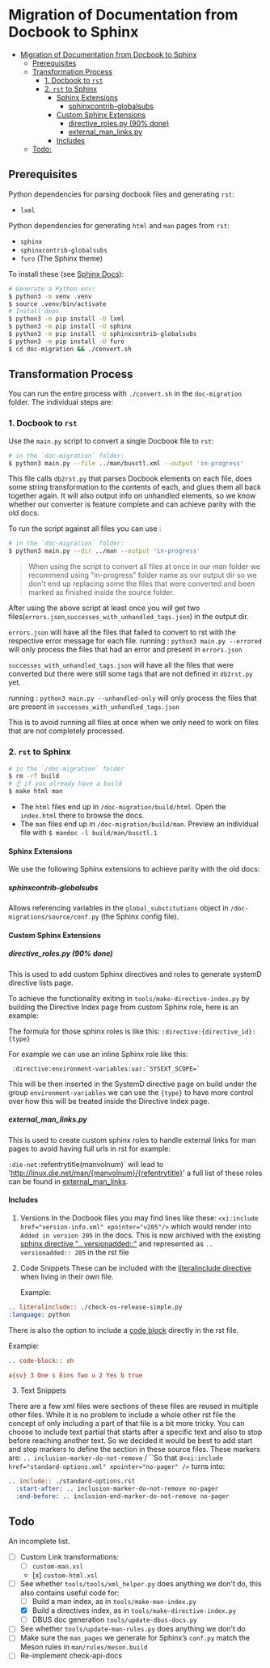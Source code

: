 # Migration of Documentation from Docbook to Sphinx

- [Migration of Documentation from Docbook to Sphinx](#migration-of-documentation-from-docbook-to-sphinx)
  - [Prerequisites](#prerequisites)
  - [Transformation Process](#transformation-process)
    - [1. Docbook to `rst`](#1-docbook-to-rst)
    - [2. `rst` to Sphinx](#2-rst-to-sphinx)
      - [Sphinx Extensions](#sphinx-extensions)
        - [sphinxcontrib-globalsubs](#sphinxcontrib-globalsubs)
      - [Custom Sphinx Extensions](#custom-sphinx-extensions)
        - [directive_roles.py (90% done)](#directive_rolespy-90-done)
        - [external_man_links.py](#external_man_linkspy)
      - [Includes](#includes)
  - [Todo:](#todo)

## Prerequisites

Python dependencies for parsing docbook files and generating `rst`:

- `lxml`

Python dependencies for generating `html` and `man` pages from `rst`:

- `sphinx`
- `sphinxcontrib-globalsubs`
- `furo` (The Sphinx theme)

To install these (see [Sphinx Docs](https://www.sphinx-doc.org/en/master/tutorial/getting-started.html#setting-up-your-project-and-development-environment)):

```sh
# Generate a Python env:
$ python3 -m venv .venv
$ source .venv/bin/activate
# Install deps
$ python3 -m pip install -U lxml
$ python3 -m pip install -U sphinx
$ python3 -m pip install -U sphinxcontrib-globalsubs
$ python3 -m pip install -U furo
$ cd doc-migration && ./convert.sh
```

## Transformation Process

You can run the entire process with `./convert.sh` in the `doc-migration` folder. The individual steps are:

### 1. Docbook to `rst`

Use the `main.py` script to convert a single Docbook file to `rst`:

```sh
# in the `doc-migration` folder:
$ python3 main.py --file ../man/busctl.xml --output 'in-progress'
```

This file calls `db2rst.py` that parses Docbook elements on each file, does some string transformation to the contents of each, and glues them all back together again. It will also output info on unhandled elements, so we know whether our converter is feature complete and can achieve parity with the old docs.

To run the script against all files you can use :

```sh
# in the `doc-migration` folder:
$ python3 main.py --dir ../man --output 'in-progress'
```

> When using the script to convert all files at once in our man folder we recommend using "in-progress" folder name as our output dir so we don't end up replacing some the files that were converted and been marked as finished inside the source folder.

After using the above script at least once you will get two files(`errors.json`,`successes_with_unhandled_tags.json`) in the output dir.

`errors.json` will have all the files that failed to convert to rst with the respective error message for each file.
running : `python3 main.py --errored` will only process the files that had an error and present in `errors.json`

`successes_with_unhandled_tags.json` will have all the files that were converted but there were still some tags that are not defined in `db2rst.py` yet.

running : `python3 main.py --unhandled-only` will only process the files that are present in `successes_with_unhandled_tags.json`

This is to avoid running all files at once when we only need to work on files that are not completely processed.

### 2. `rst` to Sphinx

```sh
# in the `/doc-migration` folder
$ rm -rf build
# ☝️ if you already have a build
$ make html man
```

- The `html` files end up in `/doc-migration/build/html`. Open the `index.html` there to browse the docs.
- The `man` files end up in `/doc-migration/build/man`. Preview an individual file with `$ mandoc -l build/man/busctl.1`

#### Sphinx Extensions

We use the following Sphinx extensions to achieve parity with the old docs:

##### sphinxcontrib-globalsubs

Allows referencing variables in the `global_substitutions` object in `/doc-migrations/source/conf.py` (the Sphinx config file).

#### Custom Sphinx Extensions

##### directive_roles.py (90% done)

This is used to add custom Sphinx directives and roles to generate systemD directive lists page.

To achieve the functionality exiting in `tools/make-directive-index.py` by building the Directive Index page from custom Sphinx role, here is an example:

The formula for those sphinx roles is like this: `:directive:{directive_id}:{type}`

For example we can use an inline Sphinx role like this:

```
 :directive:environment-variables:var:`SYSEXT_SCOPE=`
```

This will be then inserted in the SystemD directive page on build under the group `environment-variables`
we can use the `{type}` to have more control over how this will be treated inside the Directive Index page.

##### external_man_links.py

This is used to create custom sphinx roles to handle external links for man pages to avoid having full urls in rst for example:

`:die-net:`refentrytitle(manvolnum)` will lead to 'http://linux.die.net/man/{manvolnum}/{refentrytitle}'
a full list of these roles can be found in [external_man_links](source/_ext/external_man_links.py).

#### Includes

1. Versions
   In the Docbook files you may find lines like these: `<xi:include href="version-info.xml" xpointer="v205"/>` which would render into `Added in version 205` in the docs. This is now archived with the existing [sphinx directive ".. versionadded::"](https://www.sphinx-doc.org/en/master/usage/restructuredtext/directives.html#directive-versionadded) and represented as `.. versionadded:: 205` in the rst file

2. Code Snippets
   These can be included with the [literalinclude directive](https://www.sphinx-doc.org/en/master/usage/restructuredtext/directives.html#directive-literalinclude) when living in their own file.

   Example:

  ```rst
  .. literalinclude:: ./check-os-release-simple.py
  :language: python
  ```

  There is also the option to include a [code block](https://www.sphinx-doc.org/en/master/usage/restructuredtext/directives.html#directive-code-block) directly in the rst file.

  Example:

  ```rst
  .. code-block:: sh

  a{sv} 3 One s Eins Two u 2 Yes b true

  ```

3. Text Snippets

  There are a few xml files were sections of these files are reused in multiple other files. While it is no problem to include a whole other rst file the concept of only including a part of that file is a bit more tricky. You can choose to include text partial that starts after a specific text and also to stop before reaching another text. So we decided it would be best to add start and stop markers to define the section in these source files. These markers are: `.. inclusion-marker-do-not-remove` / ``So that a`<xi:include href="standard-options.xml" xpointer="no-pager" />` turns into:

  ```rst
  .. include:: ./standard-options.rst
    :start-after: .. inclusion-marker-do-not-remove no-pager
    :end-before: .. inclusion-end-marker-do-not-remove no-pager
  ```

## Todo

An incomplete list.

- [ ] Custom Link transformations:
  - [ ] `custom-man.xsl`
  - [x] `custom-html.xsl`
- [ ] See whether `tools/tools/xml_helper.py` does anything we don’t do, this also contains useful code for:
  - [ ] Build a man index, as in `tools/make-man-index.py`
  - [x] Build a directives index, as in `tools/make-directive-index.py`
  - [ ] DBUS doc generation `tools/update-dbus-docs.py`
- [ ] See whether `tools/update-man-rules.py` does anything we don’t do
- [ ] Make sure the `man_pages` we generate for Sphinx’s `conf.py` match the Meson rules in `man/rules/meson.build`
- [ ] Re-implement check-api-docs
